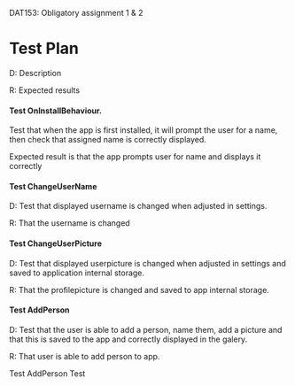 DAT153: Obligatory assignment 1 &amp; 2
# Test Plan
D: Description

R: Expected results

#### Test OnInstallBehaviour.

Test that when the app is first installed, it will prompt the user for a name, then check that assigned name is correctly displayed.

Expected result is that the app prompts user for name and displays it correctly

#### Test ChangeUserName

D: Test that displayed username is changed when adjusted in settings.

R: That the username is changed

#### Test ChangeUserPicture

D: Test that displayed userpicture is changed when adjusted in settings and saved to application internal storage.

R: That the profilepicture is changed and saved to app internal storage.

#### Test AddPerson

D: Test that the user is able to add a person, name them, add a picture and that this is saved to the app and correctly displayed in the galery.

R: That user is able to add person to app.


Test AddPerson
Test 
